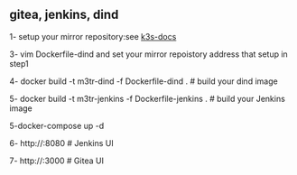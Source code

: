 ## gitea, jenkins, dind 


1- setup your mirror repository:see [k3s-docs](https://github.com/mohammad3tr/Docker-Registery.git)

3- vim Dockerfile-dind and set your mirror repoistory address that setup in step1

  
4- docker build -t m3tr-dind -f Dockerfile-dind . # build your dind image

5- docker build -t m3tr-jenkins -f Dockerfile-jenkins . # build your Jenkins image

5-docker-compose up -d

6- http://<your url>:8080 # Jenkins UI

7- http://<your url>:3000 # Gitea UI

